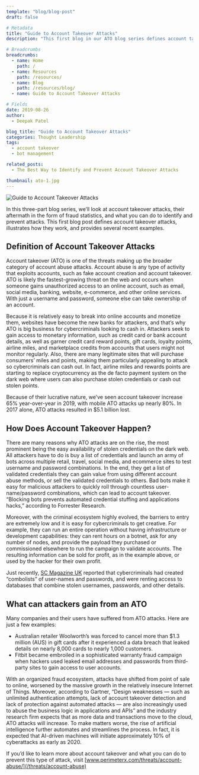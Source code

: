 ```yaml
---
template: "blog/blog-post"
draft: false

# Metadata
title: "Guide to Account Takeover Attacks"
description: "This first blog in our ATO blog series defines account takeover attacks, illustrates how they work, and provides several recent examples."

# Breadcrumbs
breadcrumbs:
  - name: Home
    path: /
  - name: Resources
    path: /resources/
  - name: Blog
    path: /resources/blog/
  - name: Guide to Account Takeover Attacks

# Fields
date: 2019-08-26
author:
  - Deepak Patel

blog_title: "Guide to Account Takeover Attacks"
categories: Thought Leadership
tags:
  - account takeover
  - bot management

related_posts:
  - The Best Way to Identify and Prevent Account Takeover Attacks

thumbnail: ato-1.jpg
---
```


![Guide to Account Takeover Attacks](/assets/images/blog/ato-1.jpg)<br>

In this three-part blog series, we’ll look at account takeover attacks, their aftermath in the form of fraud statistics, and what you can do to identify and prevent attacks. This first blog post defines account takeover attacks, illustrates how they work, and provides several recent examples.

## Definition of Account Takeover Attacks

Account takeover (ATO) is one of the threats making up the broader category of account abuse attacks. Account abuse is any type of activity that exploits accounts, such as fake account creation and account takeover. ATO is likely the fastest-growing threat on the web and occurs when someone gains unauthorized access to an online account, such as email, social media, banking, website, e-commerce, and other online services. With just a username and password, someone else can take ownership of an account.

Because it is relatively easy to break into online accounts and monetize them, websites have become the new banks for attackers, and that’s why ATO is big business for cybercriminals looking to cash in. Attackers seek to gain access to monetary information, such as credit card or bank account details, as well as garner credit card reward points, gift cards, loyalty points, airline miles, and marketplace credits from accounts that users might not monitor regularly. Also, there are many legitimate sites that will purchase consumers’ miles and points, making them particularly appealing to attack so cybercriminals can cash out. In fact, airline miles and rewards points are starting to replace cryptocurrency as the de facto payment system on the dark web where users can also purchase stolen credentials or cash out stolen points.

Because of their lucrative nature, we’ve seen account takeover increase 65% year-over-year in 2019, with mobile ATO attacks up nearly 80%. In 2017 alone, ATO attacks resulted in \$5.1 billion lost.

## How Does Account Takeover Happen?

There are many reasons why ATO attacks are on the rise, the most prominent being the easy availability of stolen credentials on the dark web. All attackers have to do is buy a list of credentials and launch an army of bots across multiple retail, travel, social media, and ecommerce sites to test username and password combinations. In the end, they get a list of validated credentials they can gain value from using different account abuse methods, or sell the validated credentials to others. Bad bots make it easy for malicious attackers to quickly roll through countless user-name/password combinations, which can lead to account takeover. “Blocking bots prevents automated credential stuffing and applications hacks,” according to Forrester Research.

Moreover, with the criminal ecosystem highly evolved, the barriers to entry are extremely low and it is easy for cybercriminals to get creative. For example, they can run an entire operation without having infrastructure or development capabilities: they can rent hours on a botnet, ask for any number of nodes, and provide the payload they purchased or commissioned elsewhere to run the campaign to validate accounts. The resulting information can be sold for profit, as in the example above, or used by the hacker for their own profit.

Just recently, [SC Magazine UK](https://www.scmagazineuk.com/combolists-as-a-service-added-threat-landscape/article/1592697) reported that cybercriminals had created “combolists” of user-names and passwords, and were renting access to databases that combine stolen usernames, passwords, and other details.

## What can attackers gain from an ATO

Many companies and their users have suffered from ATO attacks. Here are just a few examples:

- Australian retailer Woolworth’s was forced to cancel more than \$1.3 million (AUS) in gift cards after it experienced a data breach that leaked details on nearly 8,000 cards to nearly 1,000 customers.
- Fitbit became embroiled in a sophisticated warranty fraud campaign when hackers used leaked email addresses and passwords from third-party sites to gain access to user accounts.

With an organized fraud ecosystem, attacks have shifted from point of sale to online, worsened by the massive growth in the relatively insecure Internet of Things. Moreover, according to Gartner, “Design weaknesses — such as unlimited authentication attempts, lack of account takeover detection and lack of protection against automated attacks — are also increasingly used to abuse the business logic in applications and APIs” and the industry research firm expects that as more data and transactions move to the cloud, ATO attacks will increase. To make matters worse, the rise of artificial intelligence further automates and streamlines the process. In fact, it is expected that AI-driven machines will initiate approximately 10% of cyberattacks as early as 2020.

If you’d like to learn more about account takeover and what you can do to prevent this type of attack, visit [www.perimeterx.com/threats/account-abuse/](/threats/account-abuse)

